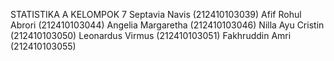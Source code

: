 STATISTIKA A
KELOMPOK 7
Septavia Navis		(212410103039)
Afif Rohul Abrori	(212410103044)
Angelia Margaretha	(212410103046)
Nilla Ayu Cristin		(212410103050)
Leonardus Virmus	(212410103051)
Fakhruddin Amri		(212410103055)
